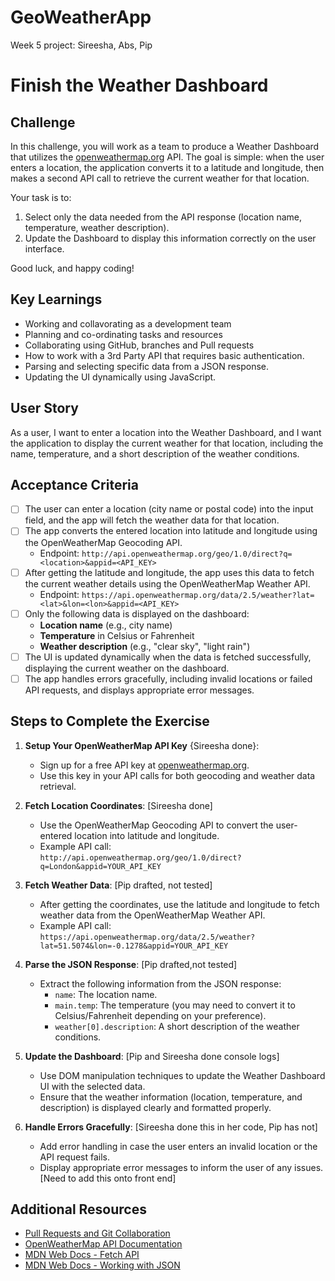 # GeoWeatherApp
Week 5 project: Sireesha, Abs, Pip

# Finish the Weather Dashboard

## Challenge

In this challenge, you will work as a team to produce a Weather Dashboard that utilizes the [openweathermap.org](https://openweathermap.org/) API. The goal is simple: when the user enters a location, the application converts it to a latitude and longitude, then makes a second API call to retrieve the current weather for that location.

Your task is to:

1. Select only the data needed from the API response (location name, temperature, weather description).
2. Update the Dashboard to display this information correctly on the user interface.

Good luck, and happy coding!

## Key Learnings

- Working and collavorating as a development team
- Planning and co-ordinating tasks and resources
- Collaborating using GitHub, branches and Pull requests
- How to work with a 3rd Party API that requires basic authentication.
- Parsing and selecting specific data from a JSON response.
- Updating the UI dynamically using JavaScript.

## User Story

As a user, I want to enter a location into the Weather Dashboard, and I want the application to display the current weather for that location, including the name, temperature, and a short description of the weather conditions.

## Acceptance Criteria

- [ ] The user can enter a location (city name or postal code) into the input field, and the app will fetch the weather data for that location.
- [ ] The app converts the entered location into latitude and longitude using the OpenWeatherMap Geocoding API.
  - Endpoint: `http://api.openweathermap.org/geo/1.0/direct?q=<location>&appid=<API_KEY>`
- [ ] After getting the latitude and longitude, the app uses this data to fetch the current weather details using the OpenWeatherMap Weather API.
  - Endpoint: `https://api.openweathermap.org/data/2.5/weather?lat=<lat>&lon=<lon>&appid=<API_KEY>`
- [ ] Only the following data is displayed on the dashboard:
  - **Location name** (e.g., city name)
  - **Temperature** in Celsius or Fahrenheit
  - **Weather description** (e.g., "clear sky", "light rain")
- [ ] The UI is updated dynamically when the data is fetched successfully, displaying the current weather on the dashboard.
- [ ] The app handles errors gracefully, including invalid locations or failed API requests, and displays appropriate error messages.

## Steps to Complete the Exercise

1. **Setup Your OpenWeatherMap API Key** {Sireesha done}:

   - Sign up for a free API key at [openweathermap.org](https://openweathermap.org/).
   - Use this key in your API calls for both geocoding and weather data retrieval.

2. **Fetch Location Coordinates**: [Sireesha done]

   - Use the OpenWeatherMap Geocoding API to convert the user-entered location into latitude and longitude.
   - Example API call:  
     `http://api.openweathermap.org/geo/1.0/direct?q=London&appid=YOUR_API_KEY`

3. **Fetch Weather Data**: [Pip drafted, not tested]

   - After getting the coordinates, use the latitude and longitude to fetch weather data from the OpenWeatherMap Weather API.
   - Example API call:  
     `https://api.openweathermap.org/data/2.5/weather?lat=51.5074&lon=-0.1278&appid=YOUR_API_KEY`

4. **Parse the JSON Response**: [Pip drafted,not tested]

   - Extract the following information from the JSON response:
     - `name`: The location name.
     - `main.temp`: The temperature (you may need to convert it to Celsius/Fahrenheit depending on your preference).
     - `weather[0].description`: A short description of the weather conditions.

5. **Update the Dashboard**: [Pip and Sireesha done console logs]

   - Use DOM manipulation techniques to update the Weather Dashboard UI with the selected data.
   - Ensure that the weather information (location, temperature, and description) is displayed clearly and formatted properly.

6. **Handle Errors Gracefully**: [Sireesha done this in her code, Pip has not]
   - Add error handling in case the user enters an invalid location or the API request fails.
   - Display appropriate error messages to inform the user of any issues.  [Need to add this onto front end]

## Additional Resources

- [Pull Requests and Git Collaboration](https://github.com/Step8Up-SBC/Jan-25/tree/main/week-2/W2-S3-FlexBox/10_Git-Collaboration)
- [OpenWeatherMap API Documentation](https://openweathermap.org/api)
- [MDN Web Docs - Fetch API](https://developer.mozilla.org/en-US/docs/Web/API/Fetch_API)
- [MDN Web Docs - Working with JSON](https://developer.mozilla.org/en-US/docs/Learn/JavaScript/Objects/JSON)

